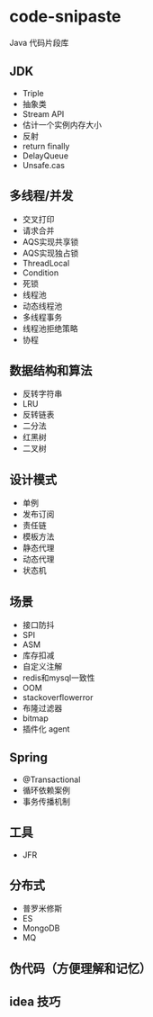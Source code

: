 # code-snipaste
Java 代码片段库

## JDK
- Triple
- 抽象类
- Stream API
- 估计一个实例内存大小 
- 反射
- return finally
- DelayQueue
- Unsafe.cas
## 多线程/并发
- 交叉打印
- 请求合并
- AQS实现共享锁
- AQS实现独占锁
- ThreadLocal
- Condition
- 死锁
- 线程池
- 动态线程池
- 多线程事务
- 线程池拒绝策略
- 协程
## 数据结构和算法
- 反转字符串
- LRU
- 反转链表
- 二分法
- 红黑树
- 二叉树
## 设计模式
- 单例
- 发布订阅
- 责任链
- 模板方法
- 静态代理
- 动态代理
- 状态机
## 场景
- 接口防抖
- SPI
- ASM
- 库存扣减
- 自定义注解
- redis和mysql一致性
- OOM 
- stackoverflowerror
- 布隆过滤器
- bitmap
- 插件化 agent
## Spring 
- @Transactional 
- 循环依赖案例
- 事务传播机制
## 工具
- JFR

## 分布式
- 普罗米修斯
- ES 
- MongoDB
- MQ

## 伪代码（方便理解和记忆）



## idea 技巧